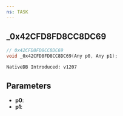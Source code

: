 ```yaml
---
ns: TASK
---
```

## _0x42CFD8FD8CC8DC69

```c
// 0x42CFD8FD8CC8DC69
void _0x42CFD8FD8CC8DC69(Any p0, Any p1);
```

```
NativeDB Introduced: v1207
```

## Parameters
* **p0**:
* **p1**:
